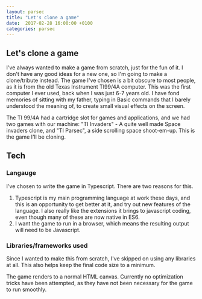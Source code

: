 ```yaml
---
layout: parsec
title: "Let's clone a game"
date:  2017-02-28 16:00:00 +0100
categories: parsec
---
```

## Let's clone a game

I've always wanted to make a game from scratch, just for the fun of it. I don't
have any good ideas for a new one, so I'm going to make a clone/tribute instead.
The game I've chosen is a bit obscure to most people, as it is from the old
Texas Instrument TI99/4A computer.  This was the first computer I ever used,
back when I was just 6-7 years old.  I have fond memories of sitting with my
father, typing in Basic commands that I barely understood the meaning of, to
create small visual effects on the screen.

The TI 99/4A had a cartridge slot for games and applications, and we had two
games with our machine: "TI Invaders" - A quite well made Space invaders clone,
and "TI Parsec", a side scrolling space shoot-em-up. This is the game I'll be
cloning.

## Tech

### Langauge

I've chosen to write the game in Typescript.  There are two reasons for this.

1. Typescript is my main programming language at work these days, and this is an
   opportunity to get better at it, and try out new features of the language. I
   also really like the extensions it brings to javascript coding, even though
   many of these are now native in ES6.
2. I want the game to run in a browser, which means the resulting output will
   need to be Javascript.

### Libraries/frameworks used

Since I wanted to make this from scratch, I've skipped on using any libraries at
all.  This also helps keep the final code size to a minimum.

The game renders to a normal HTML canvas.  Currently no optimization tricks have
been attempted, as they have not been necessary for the game to run smoothly.

